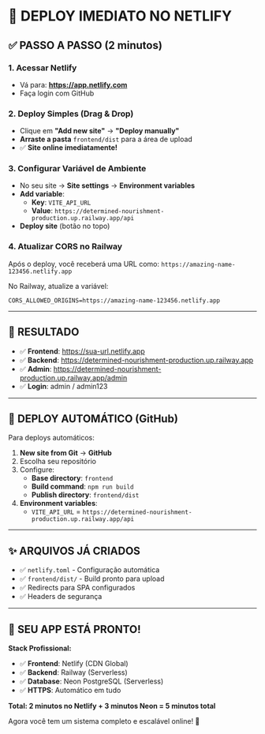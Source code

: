 # 🎯 DEPLOY IMEDIATO NO NETLIFY

## ✅ **PASSO A PASSO (2 minutos)**

### 1. **Acessar Netlify**
- Vá para: **https://app.netlify.com**
- Faça login com GitHub

### 2. **Deploy Simples (Drag & Drop)**
- Clique em **"Add new site"** → **"Deploy manually"**
- **Arraste a pasta** `frontend/dist` para a área de upload
- ✅ **Site online imediatamente!**

### 3. **Configurar Variável de Ambiente**
- No seu site → **Site settings** → **Environment variables**
- **Add variable**:
  - **Key**: `VITE_API_URL`
  - **Value**: `https://determined-nourishment-production.up.railway.app/api`
- **Deploy site** (botão no topo)

### 4. **Atualizar CORS no Railway**
Após o deploy, você receberá uma URL como:
`https://amazing-name-123456.netlify.app`

No Railway, atualize a variável:
```
CORS_ALLOWED_ORIGINS=https://amazing-name-123456.netlify.app
```

---

## 🚀 **RESULTADO**

- ✅ **Frontend**: https://sua-url.netlify.app
- ✅ **Backend**: https://determined-nourishment-production.up.railway.app
- ✅ **Admin**: https://determined-nourishment-production.up.railway.app/admin
- ✅ **Login**: admin / admin123

---

## 🔄 **DEPLOY AUTOMÁTICO (GitHub)**

Para deploys automáticos:

1. **New site from Git** → **GitHub**
2. Escolha seu repositório
3. Configure:
   - **Base directory**: `frontend`
   - **Build command**: `npm run build`
   - **Publish directory**: `frontend/dist`
4. **Environment variables**:
   - `VITE_API_URL` = `https://determined-nourishment-production.up.railway.app/api`

---

## ✨ **ARQUIVOS JÁ CRIADOS**

- ✅ `netlify.toml` - Configuração automática
- ✅ `frontend/dist/` - Build pronto para upload
- ✅ Redirects para SPA configurados
- ✅ Headers de segurança

---

## 🎊 **SEU APP ESTÁ PRONTO!**

**Stack Profissional:**
- ✅ **Frontend**: Netlify (CDN Global)  
- ✅ **Backend**: Railway (Serverless)
- ✅ **Database**: Neon PostgreSQL (Serverless)
- ✅ **HTTPS**: Automático em tudo

**Total: 2 minutos no Netlify + 3 minutos Neon = 5 minutos total**

Agora você tem um sistema completo e escalável online! 🚀
